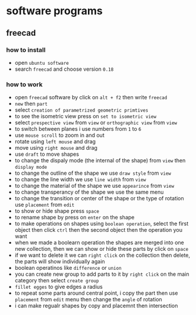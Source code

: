 # software programs

## freecad

### how to install
- open `ubuntu software`
- search `freecad` and choose version `0.18`

### how to work
- open `freecad` software by click on `alt + f2` then write `freecad`
- `new` then `part`
- select `creation of parametrized geometric primtives`
- to see the isometric view press on `set to isometric view`
- select `prespective view` from `view` or `orthographic view` from `view`
- to switch between planes i use numbers from `1` to `6`
- use `mouse scroll` to zoom in and out
- rotate using `left mouse` and drag
- move using `right mouse` and drag
- use `draft` to move shapes
- to change the dispaly mode (the internal of the shape) from `view` then `display mode`
- to change the outline of the shape we use `draw style` from `view`
- to change the line width we use `line width` from `view`
- to change the material of the shape we use `appearince` from `view`
- to change transperancy of the shape we use the same menu
- to change the transition or center of the shape or the type of rotation use `placement` from `edit`
- to show or hide shape press `space`
- to rename shape by press on `enter` on the shape
- to make operations on shapes using `boolean operation`, select the first object then click `ctrl` then the second object then the operation you want
- when we made a boolearn operation the shapes are merged into one new collection, then we can show or hide these parts by click on `space`
- if we want to delete it we can `right click` on the collection then delete, the parts will show individually again
- boolean operatinos like `difference` or `union`
- you can create new group to add parts to it by `right click` on the main category then select `create group`
- `fillet egges` to give edges a radius
- to repeat some parts around central point, i copy the part then use `placement` from `edit` menu then change the `angle` of rotation
- i can make regualr shapes by copy and placemnt then intersection